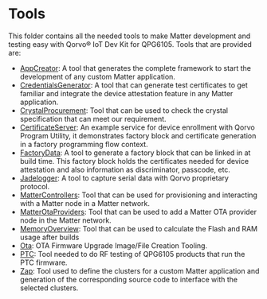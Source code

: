 # Tools

This folder contains all the needed tools to make Matter development and testing easy with Qorvo&reg; IoT Dev Kit for QPG6105. Tools that are
provided are:
* [AppCreator](AppCreator): A tool that generates the complete framework to start the development of any custom Matter
application.
* [CredentialsGenerator](CredentialsGenerator): A tool that can generate test certificates to get familiar and integrate
the device attestation feature in any Matter application.
* [CrystalProcurement](CrystalProcurement): Tool that can be used to check the crystal specification that can meet our requirement.
* [CertificateServer](CertificateServer): An example service for device enrollment with Qorvo Program Utility, it
  demonstrates factory block and certificate generation in a factory programming flow context.
* [FactoryData](FactoryData): A tool to generate a factory block that can be linked in at build time. This factory block
holds the certificates needed for device attestation and also information as discriminator, passcode, etc.
* [Jadelogger](Jadelogger): A tool to capture serial data with Qorvo proprietary protocol.
* [MatterControllers](MatterControllers): Tool that can be used for provisioning and interacting with a Matter node
in a Matter network.
* [MatterOtaProviders](MatterOtaProviders): Tool that can be used to add a Matter OTA provider node in the Matter network.
* [MemoryOverview](MemoryOverview): Tool that can be used to calculate the Flash and RAM usage after builds
* [Ota](Ota): OTA Firmware Upgrade Image/File Creation Tooling.
* [PTC](PTC): Tool needed to do RF testing of QPG6105 products that run the PTC firmware.
* [Zap](Zap): Tool used to define the clusters for a custom Matter application and generation of the corresponding source
code to interface with the selected clusters.
